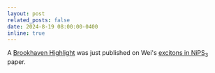 ```yaml
---
layout: post
related_posts: false
date: 2024-8-19 08:00:00-0400
inline: true
---
```


A [Brookhaven Highlight](https://www.bnl.gov/newsroom/news.php?a=221937) was just published on Wei's [excitons in NiPS<sub>3</sub>](/publications/#He2024magnetically) paper.